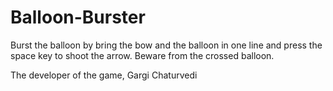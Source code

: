# Balloon-Burster
Burst the balloon by bring the bow and the balloon in one line and press the space key to shoot the arrow. Beware from the crossed balloon.

The developer of the game, 
Gargi Chaturvedi
